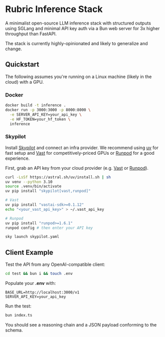 # Rubric Inference Stack

A minimalist open-source LLM inference stack with structured outputs using SGLang and minimal API key auth via a Bun web server for 3x higher throughput than FastAPI.

The stack is currently highly-opinionated and likely to generalize and change.

## Quickstart

The following assumes you're running on a Linux machine (likely in the cloud) with a GPU.

### Docker
```bash
docker build -t inference .
docker run -p 3000:3000 -p 8000:8000 \
  -e SERVER_API_KEY=your_api_key \
  -e HF_TOKEN=your_hf_token \
  inference
```

### Skypilot

Install [Skypilot](https://docs.skypilot.co/en/latest/getting-started/installation.html#installation) and connect an infra provider. We recommend using [uv](https://docs.astral.sh/uv/) for fast setup and [Vast](https://cloud.vast.ai/?ref_id=278361) for competitively-priced GPUs or [Runpod](https://runpod.io?ref=n92vmj04) for a good experience.

First, grab an API key from your cloud provider (e.g. [Vast](https://cloud.vast.ai/manage-keys) or [Runpod](https://console.runpod.io/user/settings)).

```bash
curl -LsSf https://astral.sh/uv/install.sh | sh
uv venv --python 3.10
source .venv/bin/activate
uv pip install "skypilot[vast,runpod]"

# Vast
uv pip install "vastai-sdk>=0.1.12"
echo "<your_vast_api_key>" > ~/.vast_api_key

# Runpod
uv pip install "runpod>=1.6.1"
runpod config # then enter your API key

sky launch skypilot.yaml
```

## Client Example

Test the API from any OpenAI-compatible client:

```bash
cd test && bun i && touch .env
```

Populate your **.env** with:
```
BASE_URL=http://localhost:3000/v1
SERVER_API_KEY=your_api_key
```

Run the test:
```bash
bun index.ts
```

You should see a reasoning chain and a JSON payload conforming to the schema.